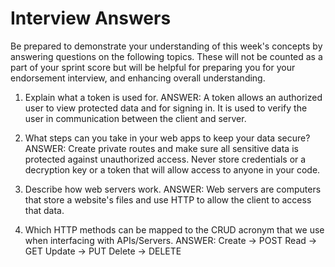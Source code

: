 # Interview Answers
Be prepared to demonstrate your understanding of this week's concepts by answering questions on the following topics. These will not be counted as a part of your sprint score but will be helpful for preparing you for your endorsement interview, and enhancing overall understanding.


1. Explain what a token is used for.
ANSWER: A token allows an authorized user to view protected data and for signing in. It is used to verify the user in communication between the client and server.

2. What steps can you take in your web apps to keep your data secure?
ANSWER: Create private routes and make sure all sensitive data is protected against unauthorized access. Never store credentials or a decryption key or a token that will allow access to anyone in your code.

3. Describe how web servers work.
ANSWER: Web servers are computers that store a website's files and use HTTP to allow the client to access that data.

4. Which HTTP methods can be mapped to the CRUD acronym that we use when interfacing with APIs/Servers.
ANSWER: 
Create -> POST
Read -> GET 
Update -> PUT
Delete -> DELETE